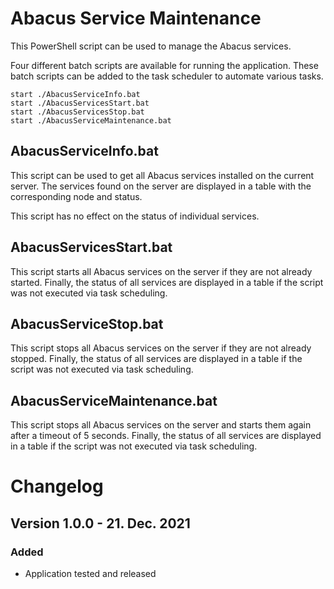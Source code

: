 # Abacus Service Maintenance

This PowerShell script can be used to manage the Abacus services.

Four different batch scripts are available for running the application. These batch scripts can be added to the task scheduler to automate various tasks.

```batch
start ./AbacusServiceInfo.bat
start ./AbacusServicesStart.bat
start ./AbacusServicesStop.bat
start ./AbacusServiceMaintenance.bat
```

## AbacusServiceInfo.bat
This script can be used to get all Abacus services installed on the current server. The services found on the server are displayed in a table with the corresponding node and status.

This script has no effect on the status of individual services.

## AbacusServicesStart.bat
This script starts all Abacus services on the server if they are not already started. Finally, the status of all services are displayed in a table if the script was not executed via task scheduling.

## AbacusServiceStop.bat
This script stops all Abacus services on the server if they are not already stopped. Finally, the status of all services are displayed in a table if the script was not executed via task scheduling.

## AbacusServiceMaintenance.bat
This script stops all Abacus services on the server and starts them again after a timeout of 5 seconds. Finally, the status of all services are displayed in a table if the script was not executed via task scheduling.


# Changelog

## Version 1.0.0 - 21. Dec. 2021
### Added
- Application tested and released